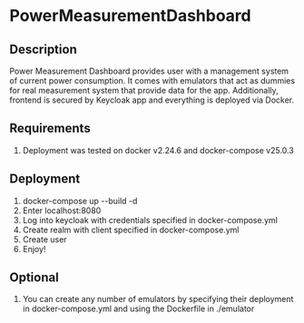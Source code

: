 # PowerMeasurementDashboard
## Description
Power Measurement Dashboard provides user with a management system of current power consumption. It comes with emulators that act as dummies for real measurement system that provide data for the app. Additionally, frontend is secured by Keycloak app and everything is deployed via Docker.
## Requirements
1. Deployment was tested on docker v2.24.6 and docker-compose v25.0.3
## Deployment
1. docker-compose up --build -d
2. Enter localhost:8080
3. Log into keycloak with credentials specified in docker-compose.yml
4. Create realm with client specified in docker-compose.yml
5. Create user
6. Enjoy!
## Optional
1. You can create any number of emulators by specifying their deployment in docker-compose.yml and using the Dockerfile in ./emulator
